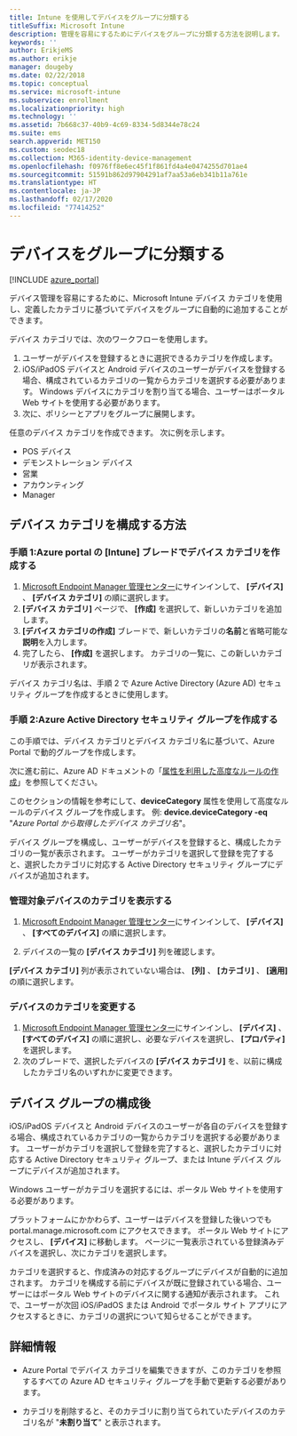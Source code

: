 ```yaml
---
title: Intune を使用してデバイスをグループに分類する
titleSuffix: Microsoft Intune
description: 管理を容易にするためにデバイスをグループに分類する方法を説明します。
keywords: ''
author: ErikjeMS
ms.author: erikje
manager: dougeby
ms.date: 02/22/2018
ms.topic: conceptual
ms.service: microsoft-intune
ms.subservice: enrollment
ms.localizationpriority: high
ms.technology: ''
ms.assetid: 7b668c37-40b9-4c69-8334-5d8344e78c24
ms.suite: ems
search.appverid: MET150
ms.custom: seodec18
ms.collection: M365-identity-device-management
ms.openlocfilehash: f0976ff8e6ec45f1f861fd4a4e0474255d701ae4
ms.sourcegitcommit: 51591b862d97904291af7aa53a6eb341b11a761e
ms.translationtype: HT
ms.contentlocale: ja-JP
ms.lasthandoff: 02/17/2020
ms.locfileid: "77414252"
---
```

# <a name="categorize-devices-into-groups"></a>デバイスをグループに分類する

[!INCLUDE [azure_portal](../includes/azure_portal.md)]

デバイス管理を容易にするために、Microsoft Intune デバイス カテゴリを使用し、定義したカテゴリに基づいてデバイスをグループに自動的に追加することができます。

デバイス カテゴリでは、次のワークフローを使用します。
1. ユーザーがデバイスを登録するときに選択できるカテゴリを作成します。
2. iOS/iPadOS デバイスと Android デバイスのユーザーがデバイスを登録する場合、構成されているカテゴリの一覧からカテゴリを選択する必要があります。 Windows デバイスにカテゴリを割り当てる場合、ユーザーはポータル Web サイトを使用する必要があります。
3. 次に、ポリシーとアプリをグループに展開します。

任意のデバイス カテゴリを作成できます。 次に例を示します。
- POS デバイス
- デモンストレーション デバイス
- 営業
- アカウンティング
- Manager

## <a name="how-to-configure-device-categories"></a>デバイス カテゴリを構成する方法

### <a name="step-1-create-device-categories-on-the-intune-blade-of-the-azure-portal"></a>手順 1:Azure portal の [Intune] ブレードでデバイス カテゴリを作成する
1. [Microsoft Endpoint Manager 管理センター](https://go.microsoft.com/fwlink/?linkid=2109431)にサインインして、 **[デバイス]** 、 **[デバイス カテゴリ]** の順に選択します。
2. **[デバイス カテゴリ]** ページで、 **[作成]** を選択して、新しいカテゴリを追加します。
3. **[デバイス カテゴリの作成]** ブレードで、新しいカテゴリの**名前**と省略可能な**説明**を入力します。
4. 完了したら、 **[作成]** を選択します。 カテゴリの一覧に、この新しいカテゴリが表示されます。

デバイス カテゴリ名は、手順 2 で Azure Active Directory (Azure AD) セキュリティ グループを作成するときに使用します。

### <a name="step-2-create-azure-active-directory-security-groups"></a>手順 2:Azure Active Directory セキュリティ グループを作成する
この手順では、デバイス カテゴリとデバイス カテゴリ名に基づいて、Azure Portal で動的グループを作成します。

次に進む前に、Azure AD ドキュメントの「[属性を利用した高度なルールの作成](https://azure.microsoft.com/documentation/articles/active-directory-accessmanagement-groups-with-advanced-rules/#using-attributes-to-create-rules-for-device-objects)」を参照してください。

このセクションの情報を参考にして、**deviceCategory** 属性を使用して高度なルールのデバイス グループを作成します。 例: **device.deviceCategory -eq** "*Azure Portal から取得したデバイス カテゴリ名*"。

デバイス グループを構成し、ユーザーがデバイスを登録すると、構成したカテゴリの一覧が表示されます。 ユーザーがカテゴリを選択して登録を完了すると、選択したカテゴリに対応する Active Directory セキュリティ グループにデバイスが追加されます。

### <a name="view-the-categories-of-devices-that-you-manage"></a>管理対象デバイスのカテゴリを表示する

1. [Microsoft Endpoint Manager 管理センター](https://go.microsoft.com/fwlink/?linkid=2109431)にサインインして、 **[デバイス]** 、 **[すべてのデバイス]** の順に選択します。

2. デバイスの一覧の **[デバイス カテゴリ]** 列を確認します。

**[デバイス カテゴリ]** 列が表示されていない場合は、 **[列]** 、 **[カテゴリ]** 、 **[適用]** の順に選択します。

### <a name="change-the-category-of-a-device"></a>デバイスのカテゴリを変更する

1. [Microsoft Endpoint Manager 管理センター](https://go.microsoft.com/fwlink/?linkid=2109431)にサインインし、 **[デバイス]** 、 **[すべてのデバイス]** の順に選択し、必要なデバイスを選択し、 **[プロパティ]** を選択します。
2. 次のブレードで、選択したデバイスの **[デバイス カテゴリ]** を、以前に構成したカテゴリ名のいずれかに変更できます。

## <a name="after-you-configure-device-groups"></a>デバイス グループの構成後

iOS/iPadOS デバイスと Android デバイスのユーザーが各自のデバイスを登録する場合、構成されているカテゴリの一覧からカテゴリを選択する必要があります。 ユーザーがカテゴリを選択して登録を完了すると、選択したカテゴリに対応する Active Directory セキュリティ グループ、または Intune デバイス グループにデバイスが追加されます。

Windows ユーザーがカテゴリを選択するには、ポータル Web サイトを使用する必要があります。

プラットフォームにかかわらず、ユーザーはデバイスを登録した後いつでも portal.manage.microsoft.com にアクセスできます。 ポータル Web サイトにアクセスし、 **[デバイス]** に移動します。 ページに一覧表示されている登録済みデバイスを選択し、次にカテゴリを選択します。

カテゴリを選択すると、作成済みの対応するグループにデバイスが自動的に追加されます。 カテゴリを構成する前にデバイスが既に登録されている場合、ユーザーにはポータル Web サイトのデバイスに関する通知が表示されます。 これで、ユーザーが次回 iOS/iPadOS または Android でポータル サイト アプリにアクセスするときに、カテゴリの選択について知らせることができます。

## <a name="further-information"></a>詳細情報
- Azure Portal でデバイス カテゴリを編集できますが、このカテゴリを参照するすべての Azure AD セキュリティ グループを手動で更新する必要があります。

- カテゴリを削除すると、そのカテゴリに割り当てられていたデバイスのカテゴリ名が "**未割り当て**" と表示されます。
